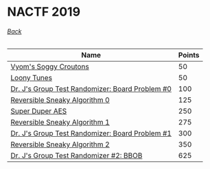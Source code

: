 # NACTF 2019
###### [Back](../README.md)



Name | Points
-----|--------
[Vyom's Soggy Croutons](Vyom's%20Soggy%20Croutons/write.md) | 50 
[Loony Tunes](Loony%20Tunes/write.md) | 50
[Dr. J's Group Test Randomizer: Board Problem #0](Dr.%20J's%20Group%20Test%20Randomizer%20Board%20Problem%200/write.md) | 100
[Reversible Sneaky Algorithm 0](Reversible%20Sneaky%20Algorithm%200/write.md) | 125 
[Super Duper AES](Super%20Duper%20AES/write.md) | 250 
[Reversible Sneaky Algorithm 1](Reversible%20Sneaky%20Algorithm%201/write.md) | 275 
[Dr. J's Group Test Randomizer: Board Problem #1](Dr.%20J's%20Group%20Test%20Randomizer%20Board%20Problem%200/write.md) | 300 
[Reversible Sneaky Algorithm 2](Reversible%20Sneaky%20Algorithm%202/write.md) | 350 
[Dr. J's Group Test Randomizer #2: BBOB](Dr.%20J's%20Group%20Test%20Randomizer%202%20BBOB/write.md) | 625 